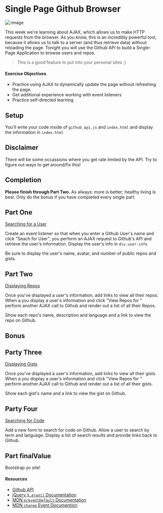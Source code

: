 # Single Page Github Browser

![:image](http://webinos.org/files/2014/03/github_icon.png)

This week we're learning about AJAX, which allows us to make HTTP requests from the
browser. As you know, this is an incredibly powerful tool, because it allows us to talk to a
server (and thus retrieve data) without reloading the page. Tonight you will use
the Github API to build a Single-Page Application to browse users and repos.

> This is a good feature to put into your personal sites ;)

#### Exercise Objectives

- Practice using AJAX to dynamically update the page without refreshing the page.
- Get additional experience working with event listeners
- Practice self-directed learning

## Setup

You'll write your code inside of `github_api.js` and `index.html` and display
the information in `index.html`

## Disclaimer

There will be some occassions where you get rate limited by the API. Try to figure out ways to get around/fix this!

## Completion

**Please finish through Part Two.** As always: more is
better; healthy living is best. Only do the bonus if you have completed every
single part.

## Part One

[Searching for a User](https://developer.github.com/v3/users/#get-a-single-user)

Create an event listener so that when you enter a Github User's name and click "Seach for User", you perform an AJAX request to Github's API and retrieve the user's information. Display the user's info in `div.user-info`

Be sure to display the user's name, avatar, and number of public repos and gists.

## Part Two

[Displaying Repos](https://developer.github.com/v3/repos/#list-user-repositories)

Once you've displayed a user's information, add links to view all their repos.
When a you display a user's information and click "View Repos for <USER>" perform another AJAX call to Github and render out a list of all their Repos.

Show each repo's name, description and language and a link to view the repo on Github.


## Bonus

## Party Three

[Displaying Gists](https://developer.github.com/v3/gists/#list-gists)

Once you've displayed a user's information, add links to view all their gists.
When a you display a user's information and click "View Repos for <USER>" perform another AJAX call to Github and render out a list of all their gists.

Show each gist's name and a link to view the gist on Github.

## Party Four

[Searching for Code](https://developer.github.com/v3/search/#search-code)

Add a new form to search for code on Github. Allow a user to search by term and language.
Display a list of search results and provide links back to Github.

## Part finalValue

Bootstrap yo site!

#### Resources
- [Github API](https://developer.github.com/v3/)
- [jQuery `$.ajax()` Documentation](http://api.jquery.com/jQuery.ajax/)
- [MDN `preventDefault` Documentation](https://developer.mozilla.org/en-US/docs/Web/API/event.preventDefault)
- [MDN `change` Event Documention](https://developer.mozilla.org/en-US/docs/Web/Events/change)

